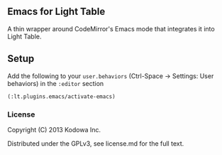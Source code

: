 ## Emacs for Light Table

A thin wrapper around CodeMirror's Emacs mode that integrates it into Light Table.

## Setup

Add the following to your `user.behaviors` (Ctrl-Space -> Settings: User behaviors) in the `:editor` section

    (:lt.plugins.emacs/activate-emacs)

### License

Copyright (C) 2013 Kodowa Inc.

Distributed under the GPLv3, see license.md for the full text.
